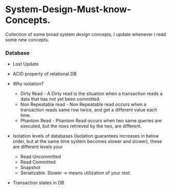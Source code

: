 # System-Design-Must-know-Concepts.
Collection of some broad system design concepts, I update whenever I read some new concepts.


### Database

* Lost Update
* ACID property of relational DB
* Why isolation?
    * Dirty Read - A Dirty read is the situation when a transaction reads a data that has not yet been committed. 
    * Non Repeatable read - Non Repeatable read occurs when a transaction reads same row twice, and get a different value each time.
    * Phantom Read - Phantom Read occurs when two same queries are executed, but the rows retrieved by the two, are different.
* Isolation levels of databases (Isolation guarantees increases in below order, but at the same time system becomes slower and slower), these are different levels your 
    * Read Uncommitted 
    * Read Committed 
    * Snapshot
    * Serializable.
Slower -> means utilization of your rest.

* Transaction states in DB

